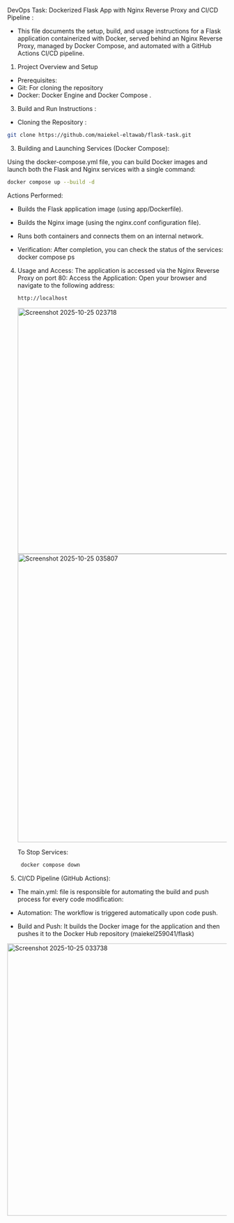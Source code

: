 DevOps Task: Dockerized Flask App with Nginx Reverse Proxy and CI/CD Pipeline :
  - This file documents the setup, build, and usage instructions for a Flask application
    containerized with Docker, served behind an Nginx Reverse Proxy, managed by Docker Compose,
    and automated with a GitHub Actions CI/CD pipeline.

1. Project Overview and Setup
- Prerequisites:
 - Git: For cloning the repository
 - Docker: Docker Engine and Docker Compose .

3. Build and Run Instructions :
  - Cloning the Repository :
   ```bash
git clone https://github.com/maiekel-eltawab/flask-task.git

   ```

3. Building and Launching Services (Docker Compose):

Using the docker-compose.yml file, you can build Docker images and launch both the Flask and Nginx services with a single command:
   ```bash
docker compose up --build -d
   ```
Actions Performed:

 - Builds the Flask application image (using app/Dockerfile).

 - Builds the Nginx image (using the nginx.conf configuration file).

 - Runs both containers and connects them on an internal network.

 - Verification: After completion, you can check the status of the services: docker compose ps

4. Usage and Access:
  The application is accessed via the Nginx Reverse Proxy on port 80:
   Access the Application: Open your browser and navigate to the following address:
    ```bash
    http://localhost
    ```
    <img width="961" height="564" alt="Screenshot 2025-10-25 023718" src="https://github.com/user-attachments/assets/0318414c-d64b-472d-825e-77da67d6f960" />
    <img width="1274" height="661" alt="Screenshot 2025-10-25 035807" src="https://github.com/user-attachments/assets/2ba8e19a-d6f1-4cf1-98b3-d5a93c4adf17" />


     To Stop Services:
     ```bash
      docker compose down
     ```
5.  CI/CD Pipeline (GitHub Actions):
  
  - The main.yml: file is responsible for automating the build and push process for every code modification:

  - Automation: The workflow is triggered automatically upon code push.

  - Build and Push: It builds the Docker image for the application and then pushes it to the Docker Hub repository (maiekel259041/flask)
    
   <img width="1321" height="624" alt="Screenshot 2025-10-25 033738" src="https://github.com/user-attachments/assets/eda1be16-98a0-4668-b4fa-d3c40d00336b" />





